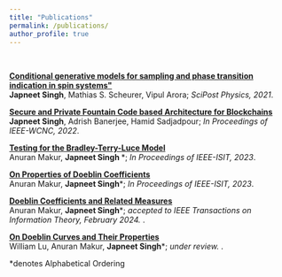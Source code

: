 ```yaml
---
title: "Publications"
permalink: /publications/
author_profile: true
---
```

<br>

<b>[Conditional generative models for sampling and phase transition indication in spin systems"](https://scipost.org/SciPostPhys.11.2.043)</b> <br> 
<b>Japneet Singh</b>, Mathias S. Scheurer, Vipul Arora;
<i>SciPost Physics, 2021</i>.


<b>[Secure and Private Fountain Code based Architecture for Blockchains](http://japneet644.github.io/files/GFAF.pdf)</b> <br> 
<b>Japneet Singh</b>, Adrish Banerjee, Hamid Sadjadpour;
<i>In Proceedings of IEEE-WCNC, 2022</i>.

<b>[Testing for the Bradley-Terry-Luce Model](https://ieeexplore.ieee.org/document/10206450)</b> <br> 
Anuran Makur, <b>Japneet Singh </b>*;
<i>In Proceedings of IEEE-ISIT, 2023</i>.

<b>[On Properties of Doeblin Coefficients](https://ieeexplore.ieee.org/document/10206767)</b> <br> 
Anuran Makur, <b>Japneet Singh</b>*;
<i>In Proceedings of IEEE-ISIT, 2023</i>.

<b>[Doeblin Coefficients and Related Measures](https://arxiv.org/pdf/2309.08475.pdf)</b> <br> 
Anuran Makur, <b>Japneet Singh</b>*;
<i> accepted to IEEE Transactions on Information Theory, February 2024. </i>.

<b>[On Doeblin Curves and Their Properties]()</b> <br> 
William Lu, Anuran Makur, <b>Japneet Singh</b>*;
<i> under review. </i>.


*denotes Alphabetical Ordering 
